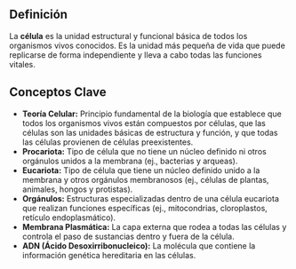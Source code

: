 ## Definición

La **célula** es la unidad estructural y funcional básica de todos los organismos vivos conocidos. Es la unidad más pequeña de vida que puede replicarse de forma independiente y lleva a cabo todas las funciones vitales.

## Conceptos Clave

* **Teoría Celular:** Principio fundamental de la biología que establece que todos los organismos vivos están compuestos por células, que las células son las unidades básicas de estructura y función, y que todas las células provienen de células preexistentes.
* **Procariota:** Tipo de célula que no tiene un núcleo definido ni otros orgánulos unidos a la membrana (ej., bacterias y arqueas).
* **Eucariota:** Tipo de célula que tiene un núcleo definido unido a la membrana y otros orgánulos membranosos (ej., células de plantas, animales, hongos y protistas).
* **Orgánulos:** Estructuras especializadas dentro de una célula eucariota que realizan funciones específicas (ej., mitocondrias, cloroplastos, retículo endoplasmático).
* **Membrana Plasmática:** La capa externa que rodea a todas las células y controla el paso de sustancias dentro y fuera de la célula.
* **ADN (Ácido Desoxirribonucleico):** La molécula que contiene la información genética hereditaria en las células.